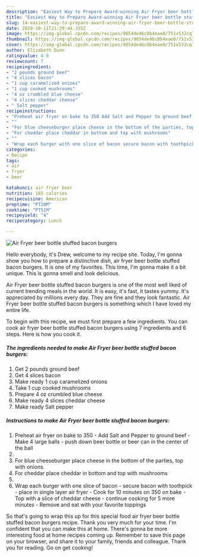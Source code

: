 ```yaml
---
description: "Easiest Way to Prepare Award-winning Air Fryer beer bottle stuffed bacon burgers"
title: "Easiest Way to Prepare Award-winning Air Fryer beer bottle stuffed bacon burgers"
slug: 14-easiest-way-to-prepare-award-winning-air-fryer-beer-bottle-stuffed-bacon-burgers
date: 2020-10-11T21:29:44.335Z
image: https://img-global.cpcdn.com/recipes/9054de46c8b4eae0/751x532cq70/air-fryer-beer-bottle-stuffed-bacon-burgers-recipe-main-photo.jpg
thumbnail: https://img-global.cpcdn.com/recipes/9054de46c8b4eae0/751x532cq70/air-fryer-beer-bottle-stuffed-bacon-burgers-recipe-main-photo.jpg
cover: https://img-global.cpcdn.com/recipes/9054de46c8b4eae0/751x532cq70/air-fryer-beer-bottle-stuffed-bacon-burgers-recipe-main-photo.jpg
author: Elizabeth Dunn
ratingvalue: 4.9
reviewcount: 7
recipeingredient:
- "2 pounds ground beef"
- "4 slices bacon"
- "1 cup caramelized onions"
- "1 cup cooked mushrooms"
- "4 oz crumbled blue cheese"
- "4 slices cheddar cheese"
- " Salt pepper"
recipeinstructions:
- "Preheat air fryer on bake to 350 Add Salt and Pepper to ground beef Make 4 large balls push down beer bottle or beer can in the center of the ball"
- ""
- "For blue cheeseburger place cheese in the bottom of the parties, top with onions."
- "For cheddar place cheddar in bottom and top with mushrooms"
- ""
- "Wrap each burger with one slice of bacon secure bacon with toothpick place in single layer air fryer Cook for 10 minutes on 350 on bake Top with a slice of cheddar cheese continue cooking for 5 more minutes Remove and eat with your favorite toppings"
categories:
- Recipe
tags:
- air
- fryer
- beer

katakunci: air fryer beer 
nutrition: 165 calories
recipecuisine: American
preptime: "PT20M"
cooktime: "PT51M"
recipeyield: "4"
recipecategory: Lunch

---
```



![Air Fryer beer bottle stuffed bacon burgers](https://img-global.cpcdn.com/recipes/9054de46c8b4eae0/751x532cq70/air-fryer-beer-bottle-stuffed-bacon-burgers-recipe-main-photo.jpg)

Hello everybody, it's Drew, welcome to my recipe site. Today, I'm gonna show you how to prepare a distinctive dish, air fryer beer bottle stuffed bacon burgers. It is one of my favorites. This time, I'm gonna make it a bit unique. This is gonna smell and look delicious.



Air Fryer beer bottle stuffed bacon burgers is one of the most well liked of current trending meals in the world. It is easy, it's fast, it tastes yummy. It's appreciated by millions every day. They are fine and they look fantastic. Air Fryer beer bottle stuffed bacon burgers is something which I have loved my entire life.


To begin with this recipe, we must first prepare a few ingredients. You can cook air fryer beer bottle stuffed bacon burgers using 7 ingredients and 6 steps. Here is how you cook it.

<!--inarticleads1-->

##### The ingredients needed to make Air Fryer beer bottle stuffed bacon burgers:

1. Get 2 pounds ground beef
1. Get 4 slices bacon
1. Make ready 1 cup caramelized onions
1. Take 1 cup cooked mushrooms
1. Prepare 4 oz crumbled blue cheese
1. Make ready 4 slices cheddar cheese
1. Make ready  Salt pepper




<!--inarticleads2-->

##### Instructions to make Air Fryer beer bottle stuffed bacon burgers:

1. Preheat air fryer on bake to 350 - Add Salt and Pepper to ground beef - Make 4 large balls - push down beer bottle or beer can in the center of the ball
1. 
1. For blue cheeseburger place cheese in the bottom of the parties, top with onions.
1. For cheddar place cheddar in bottom and top with mushrooms
1. 
1. Wrap each burger with one slice of bacon - secure bacon with toothpick - place in single layer air fryer - Cook for 10 minutes on 350 on bake - Top with a slice of cheddar cheese - continue cooking for 5 more minutes - Remove and eat with your favorite toppings




So that's going to wrap this up for this special food air fryer beer bottle stuffed bacon burgers recipe. Thank you very much for your time. I'm confident that you can make this at home. There's gonna be more interesting food at home recipes coming up. Remember to save this page on your browser, and share it to your family, friends and colleague. Thank you for reading. Go on get cooking!
